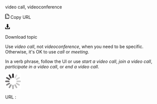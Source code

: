 # 

video call, videoconference

![Copy URL](media/video-call-videoconference/Copy.png)
Copy URL

![Download](media/video-call-videoconference/Download.png)

Download topic

Use *video call*, not *videoconference*, when you need to be specific. Otherwise, it's OK to use *call* or *meeting*. 

In a verb phrase, follow the UI or use *start a video call*, *join a video call*, *participate in a video call*, or *end a video call*. 

![In progress](media/video-call-videoconference/activity-large.gif)

URL :
